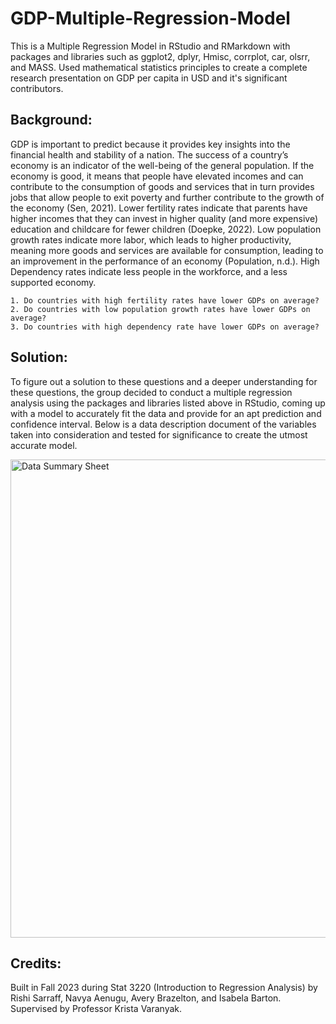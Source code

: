 # GDP-Multiple-Regression-Model
This is a Multiple Regression Model in RStudio and RMarkdown with packages and libraries such as ggplot2, dplyr, Hmisc, corrplot, car, olsrr, and MASS. Used mathematical statistics principles to create a complete research presentation on GDP per capita in USD and it's significant contributors.

## Background:

GDP is important to predict because it provides key insights into the financial health and stability of a nation. The success of a country’s economy is an indicator of the well-being of the general population. If the economy is good, it means that people have elevated incomes and can contribute to the consumption of goods and services that in turn provides jobs that allow people to exit poverty and further contribute to the growth
of the economy (Sen, 2021). Lower fertility rates indicate that parents have higher incomes that they can invest in higher quality (and more expensive) education and childcare for fewer children (Doepke, 2022). Low population growth rates indicate more labor, which leads to higher productivity, meaning more goods and services are available for consumption, leading to an improvement in the performance of an economy (Population, n.d.). High Dependency rates indicate less people in the workforce, and a less supported economy.

    1. Do countries with high fertility rates have lower GDPs on average?
    2. Do countries with low population growth rates have lower GDPs on average?
    3. Do countries with high dependency rate have lower GDPs on average?

## Solution:

To figure out a solution to these questions and a deeper understanding for these questions, the group decided to conduct a multiple regression analysis using the packages and libraries listed above in RStudio, coming up with a model to accurately fit the data and provide for an apt prediction and confidence interval. Below is a data description document of the variables taken into consideration and tested for significance to create the utmost accurate model.

<img width="765" alt="Data Summary Sheet" src="https://github.com/RishiSarraff/GDP-Multiple-Regression-Model/assets/129014691/f2430610-72bb-44d8-8ba0-278a80309d54">


## Credits:

Built in Fall 2023 during Stat 3220 (Introduction to Regression Analysis) by Rishi Sarraff, Navya Aenugu, Avery Brazelton, and Isabela Barton. Supervised by Professor Krista Varanyak.


